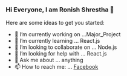 ### Hi Everyone, I am Ronish Shrestha 👋


Here are some ideas to get you started:

- 🔭 I’m currently working on ...Major_Project
- 🌱 I’m currently learning ... React.js
- 👯 I’m looking to collaborate on ... Node.js
- 🤔 I’m looking for help with ... React.js
- 💬 Ask me about ... anything
- 📫 How to reach me: ... [Facebook](https://www.facebook.com/ronish.shrestha.39)
<!-- - 😄 Pronouns: ...He/His
- ⚡ Fun fact: ...Learning never ends
 -->
